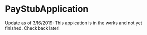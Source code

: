 # PayStubApplication
Update as of 3/16/2019: This application is in the works and not yet finished. Check back later!
